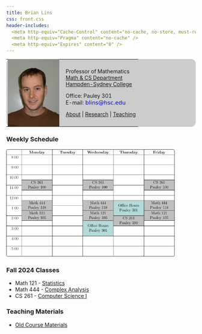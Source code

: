 ```yaml
---
title: Brian Lins
css: front.css
header-includes:
  <meta http-equiv="Cache-Control" content="no-cache, no-store, must-revalidate" />
  <meta http-equiv="Pragma" content="no-cache" />
  <meta http-equiv="Expires" content="0" />
---
```


<!--- - --->

<div style="background-color:#ccc; border-top: 0px solid black; border-bottom: 0px solid black; border-radius: 12px">
<table>
<tr>
<td>
<img src="Brian4.jpg" width=143 style="display:block; margin:-3px; 0px solid black;"></img>
</td>
<td>

Professor of Mathematics \
[Math & CS Department](http://www.hsc.edu/academics/mathematics-and-computer-science) \
[Hampden-Sydney College](https://www.hsc.edu)

Office: Pauley 301 \
E-mail: <a href='mailto:'><img src="address.png"  style="vertical-align:bottom"/></a>

[About](about.html) | [Research](research.html) | [Teaching](index.html) 

</td>
</tr>
</table>
</div>

<!--- - --->

### Weekly Schedule

<a href="fall24/schedule2.pdf"><img src="fall24/schedule.png" width="448"/></a>

### Fall 2024 Classes

* Math 121 - [Statistics](fall24/math121/index.html) 
* Math 444 - [Complex Analysis](fall24/math444/index.html) 
* CS 261 - [Computer Science I](fall24/cs261/index.html)


### Teaching Materials

* [Old Course Materials](old.html)

<br>
<br>
<br>
<br>
<br>
<br>
<br>
<br>
<br>
<br>
